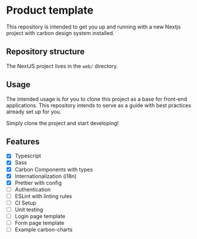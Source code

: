 # Product template

This repository is intended to get you up and running with a new Nextjs project with carbon design system installed.

## Repository structure

The NextJS project lives in the `web/` directory.


## Usage

The intended usage is for you to clone this project as a base for front-end applications.
This repository intends to serve as a guide with best practices already set up for you.

Simply clone the project and start developing!


## Features

- [x] Typescript
- [x] Sass
- [x] Carbon Components with types
- [x] Internationalization (i18n)
- [x] Prettier with config
- [ ] Authentication
- [ ] ESLint with linting rules
- [ ] CI Setup
- [ ] Unit testing
- [ ] Login page template
- [ ] Form page template
- [ ] Example carbon-charts
